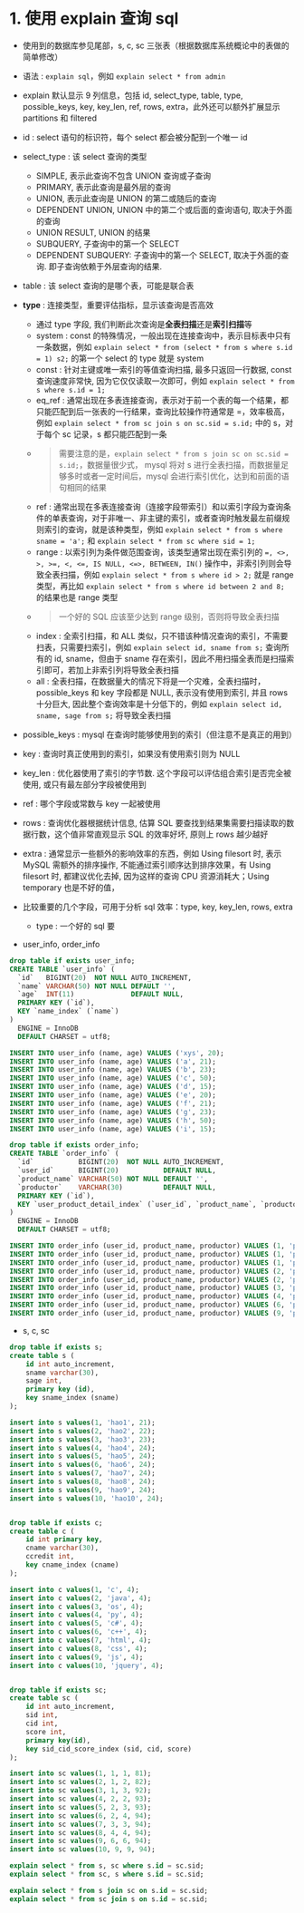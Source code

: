 

# 1. 使用 explain 查询 sql


- 使用到的数据库参见尾部，s, c, sc 三张表（根据数据库系统概论中的表做的简单修改）
- 语法 : `explain sql`，例如 `explain select * from admin`
- explain 默认显示 9 列信息，包括 id, select_type, table, type, possible_keys, key, key_len, ref, rows, extra，此外还可以额外扩展显示 partitions 和 filtered 
- id : select 语句的标识符，每个 select 都会被分配到一个唯一 id
- select_type : 该 select 查询的类型
    - SIMPLE, 表示此查询不包含 UNION 查询或子查询
    - PRIMARY, 表示此查询是最外层的查询
    - UNION, 表示此查询是 UNION 的第二或随后的查询
    - DEPENDENT UNION, UNION 中的第二个或后面的查询语句, 取决于外面的查询
    - UNION RESULT, UNION 的结果
    - SUBQUERY, 子查询中的第一个 SELECT
    - DEPENDENT SUBQUERY: 子查询中的第一个 SELECT, 取决于外面的查询. 即子查询依赖于外层查询的结果.
- table : 该 select 查询的是哪个表，可能是联合表
- **type** : 连接类型，重要评估指标，显示该查询是否高效
    - 通过 type 字段, 我们判断此次查询是**全表扫描**还是**索引扫描**等
    - system : const 的特殊情况，一般出现在连接查询中，表示目标表中只有一条数据，例如 `explain select * from (select * from s where s.id = 1) s2;` 的第一个 select 的 type 就是 system
    - const : 针对主键或唯一索引的等值查询扫描, 最多只返回一行数据, const 查询速度非常快, 因为它仅仅读取一次即可，例如 `explain select * from s where s.id = 1;`
    - eq_ref : 通常出现在多表连接查询，表示对于前一个表的每一个结果，都只能匹配到后一张表的一行结果，查询比较操作符通常是 =，效率极高，例如 `explain select * from sc join s on sc.sid = s.id;` 中的 s，对于每个 sc 记录，s 都只能匹配到一条
    - > 需要注意的是，`explain select * from s join sc on sc.sid = s.id;`，数据量很少式， mysql 将对 s 进行全表扫描，而数据量足够多时或者一定时间后，mysql 会进行索引优化，达到和前面的语句相同的结果
    - ref : 通常出现在多表连接查询（连接字段带索引）和以索引字段为查询条件的单表查询，对于非唯一、非主键的索引，或者查询时触发最左前缀规则索引的查询，就是该种类型，例如 `explain select * from s where sname = 'a';` 和 `explain select * from sc where sid = 1;`
    - range : 以索引列为条件做范围查询，该类型通常出现在索引列的 `=, <>, >, >=, <, <=, IS NULL, <=>, BETWEEN, IN()` 操作中，非索引列则会导致全表扫描，例如 `explain select * from s where id > 2;` 就是 range 类型，再比如 `explain select * from s where id between 2 and 8;` 的结果也是 range 类型
    - > 一个好的 SQL 应该至少达到 range 级别，否则将导致全表扫描
    - index : 全索引扫描，和 ALL 类似，只不错该种情况查询的索引，不需要扫表，只需要扫索引，例如 `explain select id, sname from s;` 查询所有的 id, sname，但由于 sname 存在索引，因此不用扫描全表而是扫描索引即可，若加上非索引列将导致全表扫描
    - all : 全表扫描，在数据量大的情况下将是一个灾难，全表扫描时，possible_keys 和 key 字段都是 NULL, 表示没有使用到索引, 并且 rows 十分巨大, 因此整个查询效率是十分低下的，例如 `explain select id, sname, sage from s;` 将导致全表扫描
- possible_keys : mysql 在查询时能够使用到的索引（但注意不是真正的用到）
- key : 查询时真正使用到的索引，如果没有使用索引则为 NULL
- key_len : 优化器使用了索引的字节数. 这个字段可以评估组合索引是否完全被使用, 或只有最左部分字段被使用到
- ref : 哪个字段或常数与 key 一起被使用
- rows : 查询优化器根据统计信息, 估算 SQL 要查找到结果集需要扫描读取的数据行数，这个值非常直观显示 SQL 的效率好坏, 原则上 rows 越少越好
- extra : 通常显示一些额外的影响效率的东西，例如 Using filesort 时, 表示 MySQL 需额外的排序操作, 不能通过索引顺序达到排序效果，有 Using filesort 时, 都建议优化去掉, 因为这样的查询 CPU 资源消耗大；Using temporary 也是不好的值，
- 比较重要的几个字段，可用于分析 sql 效率：type, key, key_len, rows, extra
    - type : 一个好的 sql 要




- user_info, order_info

```sql
drop table if exists user_info;
CREATE TABLE `user_info` (
  `id`   BIGINT(20)  NOT NULL AUTO_INCREMENT,
  `name` VARCHAR(50) NOT NULL DEFAULT '',
  `age`  INT(11)              DEFAULT NULL,
  PRIMARY KEY (`id`),
  KEY `name_index` (`name`)
)
  ENGINE = InnoDB
  DEFAULT CHARSET = utf8;

INSERT INTO user_info (name, age) VALUES ('xys', 20);
INSERT INTO user_info (name, age) VALUES ('a', 21);
INSERT INTO user_info (name, age) VALUES ('b', 23);
INSERT INTO user_info (name, age) VALUES ('c', 50);
INSERT INTO user_info (name, age) VALUES ('d', 15);
INSERT INTO user_info (name, age) VALUES ('e', 20);
INSERT INTO user_info (name, age) VALUES ('f', 21);
INSERT INTO user_info (name, age) VALUES ('g', 23);
INSERT INTO user_info (name, age) VALUES ('h', 50);
INSERT INTO user_info (name, age) VALUES ('i', 15);

drop table if exists order_info;
CREATE TABLE `order_info` (
  `id`           BIGINT(20)  NOT NULL AUTO_INCREMENT,
  `user_id`      BIGINT(20)           DEFAULT NULL,
  `product_name` VARCHAR(50) NOT NULL DEFAULT '',
  `productor`    VARCHAR(30)          DEFAULT NULL,
  PRIMARY KEY (`id`),
  KEY `user_product_detail_index` (`user_id`, `product_name`, `productor`)
)
  ENGINE = InnoDB
  DEFAULT CHARSET = utf8;

INSERT INTO order_info (user_id, product_name, productor) VALUES (1, 'p1', 'WHH');
INSERT INTO order_info (user_id, product_name, productor) VALUES (1, 'p2', 'WL');
INSERT INTO order_info (user_id, product_name, productor) VALUES (1, 'p1', 'DX');
INSERT INTO order_info (user_id, product_name, productor) VALUES (2, 'p1', 'WHH');
INSERT INTO order_info (user_id, product_name, productor) VALUES (2, 'p5', 'WL');
INSERT INTO order_info (user_id, product_name, productor) VALUES (3, 'p3', 'MA');
INSERT INTO order_info (user_id, product_name, productor) VALUES (4, 'p1', 'WHH');
INSERT INTO order_info (user_id, product_name, productor) VALUES (6, 'p1', 'WHH');
INSERT INTO order_info (user_id, product_name, productor) VALUES (9, 'p8', 'TE');
```

- s, c, sc
```sql
drop table if exists s;
create table s (
    id int auto_increment,
    sname varchar(30),
    sage int,
    primary key (id),
    key sname_index (sname)
);

insert into s values(1, 'hao1', 21);
insert into s values(2, 'hao2', 22);
insert into s values(3, 'hao3', 23);
insert into s values(4, 'hao4', 24);
insert into s values(5, 'hao5', 24);
insert into s values(6, 'hao6', 24);
insert into s values(7, 'hao7', 24);
insert into s values(8, 'hao8', 24);
insert into s values(9, 'hao9', 24);
insert into s values(10, 'hao10', 24);


drop table if exists c;
create table c (
    id int primary key,
    cname varchar(30),
    ccredit int,
    key cname_index (cname)
);

insert into c values(1, 'c', 4);
insert into c values(2, 'java', 4);
insert into c values(3, 'os', 4);
insert into c values(4, 'py', 4);
insert into c values(5, 'c#', 4);
insert into c values(6, 'c++', 4);
insert into c values(7, 'html', 4);
insert into c values(8, 'css', 4);
insert into c values(9, 'js', 4);
insert into c values(10, 'jquery', 4);


drop table if exists sc;
create table sc (
    id int auto_increment,
    sid int,
    cid int,
    score int,
    primary key(id),
    key sid_cid_score_index (sid, cid, score)
);

insert into sc values(1, 1, 1, 81);
insert into sc values(2, 1, 2, 82);
insert into sc values(3, 1, 3, 92);
insert into sc values(4, 2, 2, 93);
insert into sc values(5, 2, 3, 93);
insert into sc values(6, 2, 4, 94);
insert into sc values(7, 3, 3, 94);
insert into sc values(8, 4, 4, 94);
insert into sc values(9, 6, 6, 94);
insert into sc values(10, 9, 9, 94);
```

```sql
explain select * from s, sc where s.id = sc.sid;
explain select * from sc, s where s.id = sc.sid;

explain select * from s join sc on s.id = sc.sid;
explain select * from sc join s on s.id = sc.sid;
```